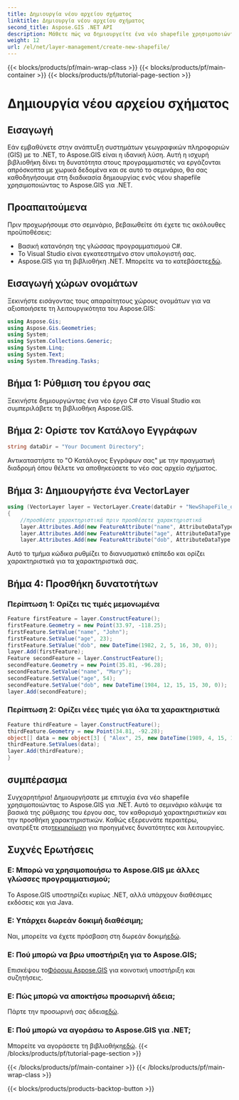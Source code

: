 ```yaml
---
title: Δημιουργία νέου αρχείου σχήματος
linktitle: Δημιουργία νέου αρχείου σχήματος
second_title: Aspose.GIS .NET API
description: Μάθετε πώς να δημιουργείτε ένα νέο shapefile χρησιμοποιώντας το Aspose.GIS για .NET. Ακολουθήστε τον βήμα προς βήμα οδηγό μας και ξεκλειδώστε τη δύναμη του χειρισμού χωρικών δεδομένων.
weight: 12
url: /el/net/layer-management/create-new-shapefile/
---
```


{{< blocks/products/pf/main-wrap-class >}}
{{< blocks/products/pf/main-container >}}
{{< blocks/products/pf/tutorial-page-section >}}

# Δημιουργία νέου αρχείου σχήματος

## Εισαγωγή
Εάν εμβαθύνετε στην ανάπτυξη συστημάτων γεωγραφικών πληροφοριών (GIS) με το .NET, το Aspose.GIS είναι η ιδανική λύση. Αυτή η ισχυρή βιβλιοθήκη δίνει τη δυνατότητα στους προγραμματιστές να εργάζονται απρόσκοπτα με χωρικά δεδομένα και σε αυτό το σεμινάριο, θα σας καθοδηγήσουμε στη διαδικασία δημιουργίας ενός νέου shapefile χρησιμοποιώντας το Aspose.GIS για .NET.
## Προαπαιτούμενα
Πριν προχωρήσουμε στο σεμινάριο, βεβαιωθείτε ότι έχετε τις ακόλουθες προϋποθέσεις:
- Βασική κατανόηση της γλώσσας προγραμματισμού C#.
- Το Visual Studio είναι εγκατεστημένο στον υπολογιστή σας.
-  Aspose.GIS για τη βιβλιοθήκη .NET. Μπορείτε να το κατεβάσετε[εδώ](https://releases.aspose.com/gis/net/).
## Εισαγωγή χώρων ονομάτων
Ξεκινήστε εισάγοντας τους απαραίτητους χώρους ονομάτων για να αξιοποιήσετε τη λειτουργικότητα του Aspose.GIS:
```csharp
using Aspose.Gis;
using Aspose.Gis.Geometries;
using System;
using System.Collections.Generic;
using System.Linq;
using System.Text;
using System.Threading.Tasks;
```
## Βήμα 1: Ρύθμιση του έργου σας
Ξεκινήστε δημιουργώντας ένα νέο έργο C# στο Visual Studio και συμπεριλάβετε τη βιβλιοθήκη Aspose.GIS.
## Βήμα 2: Ορίστε τον Κατάλογο Εγγράφων
```csharp
string dataDir = "Your Document Directory";
```
Αντικαταστήστε το "Ο Κατάλογος Εγγράφων σας" με την πραγματική διαδρομή όπου θέλετε να αποθηκεύσετε το νέο σας αρχείο σχήματος.
## Βήμα 3: Δημιουργήστε ένα VectorLayer
```csharp
using (VectorLayer layer = VectorLayer.Create(dataDir + "NewShapeFile_out.shp", Drivers.Shapefile))
{
    //προσθέστε χαρακτηριστικά πριν προσθέσετε χαρακτηριστικά
    layer.Attributes.Add(new FeatureAttribute("name", AttributeDataType.String));
    layer.Attributes.Add(new FeatureAttribute("age", AttributeDataType.Integer));
    layer.Attributes.Add(new FeatureAttribute("dob", AttributeDataType.DateTime));
```
Αυτό το τμήμα κώδικα ρυθμίζει το διανυσματικό επίπεδο και ορίζει χαρακτηριστικά για τα χαρακτηριστικά σας.
## Βήμα 4: Προσθήκη δυνατοτήτων
### Περίπτωση 1: Ορίζει τις τιμές μεμονωμένα
```csharp
Feature firstFeature = layer.ConstructFeature();
firstFeature.Geometry = new Point(33.97, -118.25);
firstFeature.SetValue("name", "John");
firstFeature.SetValue("age", 23);
firstFeature.SetValue("dob", new DateTime(1982, 2, 5, 16, 30, 0));
layer.Add(firstFeature);
Feature secondFeature = layer.ConstructFeature();
secondFeature.Geometry = new Point(35.81, -96.28);
secondFeature.SetValue("name", "Mary");
secondFeature.SetValue("age", 54);
secondFeature.SetValue("dob", new DateTime(1984, 12, 15, 15, 30, 0));
layer.Add(secondFeature);
```
### Περίπτωση 2: Ορίζει νέες τιμές για όλα τα χαρακτηριστικά
```csharp
Feature thirdFeature = layer.ConstructFeature();
thirdFeature.Geometry = new Point(34.81, -92.28);
object[] data = new object[3] { "Alex", 25, new DateTime(1989, 4, 15, 15, 30, 0) };
thirdFeature.SetValues(data);
layer.Add(thirdFeature);
}
```
## συμπέρασμα
 Συγχαρητήρια! Δημιουργήσατε με επιτυχία ένα νέο shapefile χρησιμοποιώντας το Aspose.GIS για .NET. Αυτό το σεμινάριο κάλυψε τα βασικά της ρύθμισης του έργου σας, τον καθορισμό χαρακτηριστικών και την προσθήκη χαρακτηριστικών. Καθώς εξερευνάτε περαιτέρω, ανατρέξτε στο[τεκμηρίωση](https://reference.aspose.com/gis/net/) για προηγμένες δυνατότητες και λειτουργίες.
## Συχνές Ερωτήσεις
### Ε: Μπορώ να χρησιμοποιήσω το Aspose.GIS με άλλες γλώσσες προγραμματισμού;
Το Aspose.GIS υποστηρίζει κυρίως .NET, αλλά υπάρχουν διαθέσιμες εκδόσεις και για Java.
### Ε: Υπάρχει δωρεάν δοκιμή διαθέσιμη;
 Ναι, μπορείτε να έχετε πρόσβαση στη δωρεάν δοκιμή[εδώ](https://releases.aspose.com/).
### Ε: Πού μπορώ να βρω υποστήριξη για το Aspose.GIS;
 Επισκέψου το[Φόρουμ Aspose.GIS](https://forum.aspose.com/c/gis/33) για κοινοτική υποστήριξη και συζητήσεις.
### Ε: Πώς μπορώ να αποκτήσω προσωρινή άδεια;
 Πάρτε την προσωρινή σας άδεια[εδώ](https://purchase.aspose.com/temporary-license/).
### Ε: Πού μπορώ να αγοράσω το Aspose.GIS για .NET;
 Μπορείτε να αγοράσετε τη βιβλιοθήκη[εδώ](https://purchase.aspose.com/buy).
{{< /blocks/products/pf/tutorial-page-section >}}

{{< /blocks/products/pf/main-container >}}
{{< /blocks/products/pf/main-wrap-class >}}

{{< blocks/products/products-backtop-button >}}
